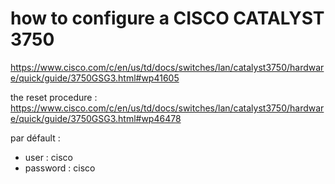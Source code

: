 # how to configure a CISCO CATALYST 3750

https://www.cisco.com/c/en/us/td/docs/switches/lan/catalyst3750/hardware/quick/guide/3750GSG3.html#wp41605

the reset procedure :
https://www.cisco.com/c/en/us/td/docs/switches/lan/catalyst3750/hardware/quick/guide/3750GSG3.html#wp46478

par défault :
- user : cisco
- password : cisco

